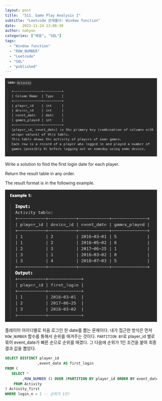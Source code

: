 ```yaml
---
layout: post
title:  "511. Game Play Analysis I"
subtitle: "Leetcode 문제풀이: Window function"
date:   2023-11-24 13:06:30
author: nahyun
categories: ["배움", "SQL"]
tags:
  - "Window function"
  - "ROW_NUMBER"
  - "Leetcode"
  - "SQL"
  - "published"
---
```



![Image Alt photo_exhibition](/assets/img/231124/leetcode_17.png)

Write a solution to find the first login date for each player.

Return the result table in any order.

The result format is in the following example.

![Image Alt photo_exhibition](/assets/img/231124/leetcode_18.png)

플레이어 아이디별로 처음 로그인 한 date를 뽑는 문제이다. 내가 접근한 방식은 먼저 ```ROW_NUMBER``` 함수를 통해서 순위를 매겨주는 것이다. ```PARTITION BY```로 player_id 별로 묶어 event_date가 빠른 순으로 순위를 매겼다. 그 다음에 순위가 1인 조건을 붙여 최종 결과 값을 뽑았다. 
 


```sql
SELECT DISTINCT player_id
               ,event_date AS first_login
FROM (
   SELECT *
        ,ROW_NUMBER () OVER (PARTITION BY player_id ORDER BY event_date) AS login_n
    FROM Activity
) Activity_first
WHERE login_n = 1 -- 순위가 1인! 
  ```

